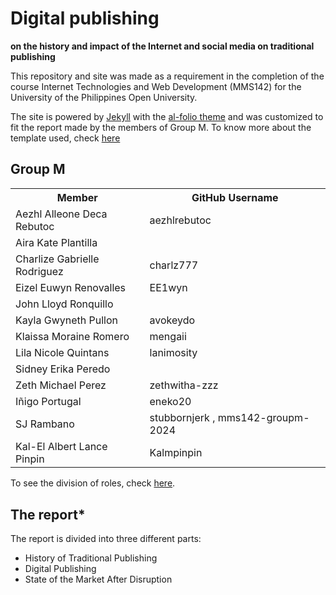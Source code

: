# Digital publishing
**on the history and impact of the Internet and social media on traditional publishing**

This repository and site was made as a requirement in the completion of the course Internet Technologies and Web Development (MMS142) for the University of the Philippines Open University.

The site is powered by [Jekyll](https://jekyllrb.com/) with the [al-folio theme](https://alshedivat.github.io/al-folio/) and was customized to fit the report made by the members of Group M. To know more about the template used, check [here](https://github.com/alshedivat/al-folio)

## Group M

<table class="center">
<tr>
<th>Member</th>
<th>GitHub Username</th>
</tr>
<tr>
<td>Aezhl Alleone Deca Rebutoc</td>
<td>aezhlrebutoc</td>
<tr/>
<tr>
<td>Aira Kate Plantilla</td>
<td>   </td>
<tr/>
<tr>
<td>Charlize Gabrielle Rodriguez</td>
<td>charlz777</td>
<tr/>
<tr>
<td>Eizel Euwyn Renovalles</td>
<td>EE1wyn</td>
<tr/>
<tr>
<td>John Lloyd Ronquillo</td>
<td>   </td>
<tr/>
<tr>
<td>Kayla Gwyneth Pullon</td>
<td>avokeydo</td>
<tr/>
<tr>
<td>Klaissa Moraine Romero</td>
<td>mengaii</td>
<tr/>
<tr>
<td>Lila Nicole Quintans</td>
<td>lanimosity</td>
<tr/>
<tr>
<td>Sidney Erika Peredo</td>
<td>   </td>
<tr/>
<tr>
<td>Zeth Michael Perez</td>
<td>zethwitha-zzz</td>
<tr/>
<tr>
<td>Iñigo Portugal</td>
<td>eneko20</td>
<tr/>
<tr>
<td>SJ Rambano</td>
<td>stubbornjerk , mms142-groupm-2024</td>
<tr/>
<tr>
<td>Kal-El Albert Lance Pinpin</td>
<td>Kalmpinpin</td>
<tr/>
</table>

To see the division of roles, check [here](https://mms142-groupm-2024.github.io/people/).

## The report*
The report is divided into three different parts:
* History of Traditional Publishing
* Digital Publishing
* State of the Market After Disruption
